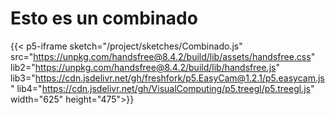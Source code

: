 # Esto es un combinado

{{< p5-iframe sketch="/project/sketches/Combinado.js" src="https://unpkg.com/handsfree@8.4.2/build/lib/assets/handsfree.css" lib2="https://unpkg.com/handsfree@8.4.2/build/lib/handsfree.js" lib3="https://cdn.jsdelivr.net/gh/freshfork/p5.EasyCam@1.2.1/p5.easycam.js" lib4="https://cdn.jsdelivr.net/gh/VisualComputing/p5.treegl/p5.treegl.js" width="625" height="475">}}